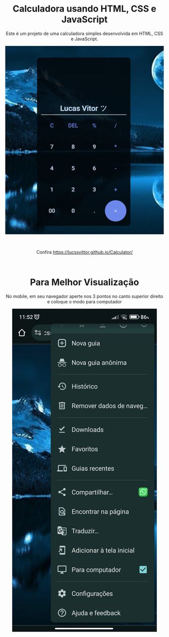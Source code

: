 <div align="center">
  
# Calculadora usando HTML, CSS e JavaScript

Este é um projeto de uma calculadora simples desenvolvida em HTML, CSS e JavaScript.

![Calculadora](/Img/calculadora.png)

<br>

Confira
https://lucssvittor.github.io/Calculator/

<br>

<h1> Para Melhor Visualização </h1>
No mobile, em seu navegador aperte nos 3 pontos no canto superior direito e coloque o modo para computador

![Calculadora](/Img/Screenshot_2024-04-14-11-52-58-457_com.android.chrome.jpg)
</div>
